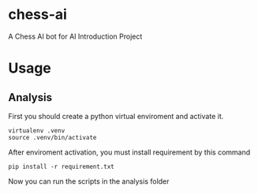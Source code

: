 # chess-ai
A Chess AI bot for AI Introduction Project

# Usage
## Analysis
First you should create a python virtual enviroment and activate it.
```
virtualenv .venv
source .venv/bin/activate
```
After enviroment activation, you must install requirement by this command
```
pip install -r requirement.txt
```
Now you can run the scripts in the analysis folder
